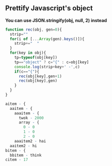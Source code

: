 ## Prettify Javascript's object

__You can use JSON.stringify(obj, null, 2) instead__
```javascript
function rec(obj, gen=0){
  strip=""
  for(i of [...Array(gen).keys()]){
    strip+="  "
  }
  for(key in obj){
    tp=typeof(obj[key])
    tp=="object" ? c="{" : c=obj[key]
    console.log(strip+key+' -',c)
    if(c=="{"){
      rec(obj[key],gen+1)
      rec(obj[key],gen)
    }
  }
}
```
```r
aitem - {
  aaitem - {
    aaaitem - {
      twok - 2000
      array - {
        0 - 0
        1 - 0
        2 - 0
    aaaitem2 - hai
  aaitem2 - hi
bitem - {
  bbitem - think
citem - 17
```
